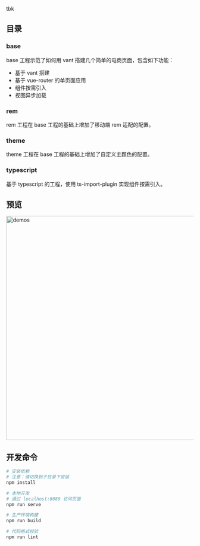 tbk

## 目录

### base
base 工程示范了如何用 vant 搭建几个简单的电商页面，包含如下功能：
- 基于 vant 搭建
- 基于 vue-router 的单页面应用
- 组件按需引入
- 视图异步加载

### rem
rem 工程在 base 工程的基础上增加了移动端 rem 适配的配置。

### theme
theme 工程在 base 工程的基础上增加了自定义主题色的配置。

### typescript
基于 typescript 的工程，使用 ts-import-plugin 实现组件按需引入。


## 预览
<img src="https://img.yzcdn.cn/public_files/2017/11/16/4b7eb956ba7d30d374a2310124bdb5fe.png" alt="demos" width="600" />

## 开发命令

``` bash
# 安装依赖
# 注意：请切换到子目录下安装
npm install

# 本地开发
# 通过 localhost:8080 访问页面
npm run serve

# 生产环境构建
npm run build

# 代码格式校验
npm run lint
```
